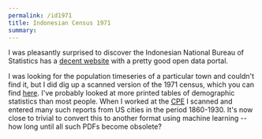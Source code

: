 ```yaml
---
permalink: /id1971
title: Indonesian Census 1971
summary: 
---
```


I was pleasantly surprised to discover the Indonesian National Bureau of Statistics has a [decent website](https://www.bps.go.id/id) with a pretty good open data portal.

I was looking for the population timeseries of a particular town and couldn't find it, but I did dig up a scanned version of the 1971 census, which you can find [here]({{site.baseurl}}/assets/pdf/id-census-1971.pdf). I've probably looked at more printed tables of demographic statistics than most people. When I worked at the [CPE](https://web.archive.org/web/20140116023258/http://www.cpe.uchicago.edu/) I scanned and entered many such reports from US cities in the period 1860-1930. It's now close to trivial to convert this to another format using machine learning -- how long until all such PDFs become obsolete?
